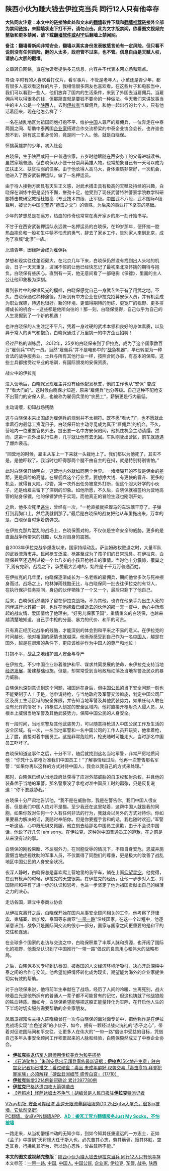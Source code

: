  <h2>陕西小伙为赚大钱去伊拉克当兵 同行12人只有他幸存</h2> <p class="notice"><b>大陆网友注意：本文中的链接除此处和文末的<a href="https://github.com/bannedbook/fanqiang" >翻墙</a>软件下载和<a href="https://github.com/killgcd/justmysocks/blob/master/README.md">翻墙推荐</a>链接外全部为禁网链接，未翻墙状态下打不开，请勿点击。此为文字版禁闻，欲看图文视频完整版和更多禁闻，请下载<a href="https://github.com/bannedbook/fanqiang">翻墙软件或APP</a>后翻墙上禁闻网。</p><p>备注：翻墙看新闻非常安全，翻墙以真实身份发表敏感言论有一定风险，但只看不说则没有任何风险，翻的人太多，政府管不过来，也不管。信息自由是天赋人权，请放心大胆的翻墙。</b></p>  <div class="entry"> <p>文章转自网络，旨在为读者提供多元信息，内容并不代表本网立场和观点。</p> <p>导语:平时有的人喜欢看打仗片，看军事片，不管是老年人，小孩还是青少年，都有很多人喜欢看这样的片子，我相信很多网友也喜欢看。在这些片子和电影当中，我们可以看到一些人，他们放弃了国内的生活条件，来到了外国去当雇佣兵。当雇佣兵可以得很多的钱，但那简直就是要钱不要命的一种做法。今天我们来讲故事当中的主人公是一个<a href="https://www.bannedbook.org/bnews/tag/%e9%99%95%e8%a5%bf/" class="st_tag internal_tag" rel="tag" title="标签 陕西 下的日志">陕西</a>人，去到<a href="https://www.bannedbook.org/bnews/tag/%e4%bc%8a%e6%8b%89%e5%85%8b/" class="st_tag internal_tag" rel="tag" title="标签 伊拉克 下的日志">伊拉克</a>当雇佣兵，和他一起出行的七个人，只有他活着回来，现在他怎么样了？</p> <p>一名在战乱地区为祖国同胞打抱不平、维护<span class='wp_keywordlink_affiliate'><a href="https://www.bannedbook.org/" title="中国" target="_blank">中国</a></span>人尊严的雇佣兵，一位奔走在中泰两国之间、帮助中泰两国<a href="https://www.bannedbook.org/bnews/tag/%e4%bc%81%e4%b8%9a%e5%ae%b6/" class="st_tag internal_tag" rel="tag" title="标签 企业家 下的日志">企业家</a>搭建合作交流桥梁的中泰企业协会会长。也许谁也想不到，拥有这三重身份的，竟是同一个人。他，就是白晓保。</p> <p>怀揣英雄梦的少年，初入社会</p> <p>白晓保，生于陕西咸阳一户普通农家，五岁时他跟随在西安务工的父母进城读书。虽然家境普通，但白晓保从小便十分崇拜英雄人物，也常想象自己有一天可以成为匡扶正义、扶贫扶弱的侠客。由于他长得人高马大，身体素质非常好，一次机会，他进入了西安武装押运队，做了一名押运员。</p> <p>由于待人接物方面具有天生正义感，对武术搏击具有极高的天赋及持续的兴趣，白晓保在训练中更是坚持不懈，拼劲十足，他受到了现任武警特种警察学院教学科研部搏击教研室教授杜振高（专业技术四级、正军级。<a href="https://www.bannedbook.org/bnews/tag/%E4%B8%AD%E5%9B%BD/" class="st_tag internal_tag" rel="tag" title="标签 中国 下的日志">中国</a>武术八段，武术国际A级裁判，被誉为中国<a href="https://www.bannedbook.org/bnews/tag/%E5%86%9B%E8%AD%A6/" class="st_tag internal_tag" rel="tag" title="标签 军警 下的日志">军警</a>界“搏击之父”）的青睐，为后来的事业打下坚实的基础。</p> <p>少年的梦想总是在远方，热血的传奇也常常在离开家乡的那一刻开始书写。</p> <p>不甘于在西安武装押运队永远做一名押运员的白晓保，在19岁那年，便怀揣一腔热血抱负和一股初生牛犊不怕虎的勇气，辞去了家乡工作，告别家人来到北京，成为了京城“北漂”一族。</p> <p>北漂青年，因缘际会成为雇佣兵</p> <p>梦想和现实往往差距颇大。在北京几年下来，白晓保仍然没有找到出人头地的机会，日子一天天重复，波澜不惊的让他已经快忘记了最初来北京怀揣的期待与抱负。白晓保有些灰心。直到有一天，他无意间看了一部电影《保镖》，里面的主人公让他印象极为深刻。</p>  <p>看到影片中的保镖风光的模样，白晓保感觉自己一身武艺终于有了用武之地。不久，白晓保通过种种途径，打听到有中方企业在伊拉克招募安保人员，并有机会成为职业保镖，待遇也很好。新的环境、更值得期待的历练、更宽广的视野、更多拼搏成长的机会······这些都是他所向往的！那一刻，白晓保觉得，自己似乎为自己的人生发掘到了一个新的机遇！</p> <p>也许白晓保的人生注定不平凡，凭着一身过硬的武术本领和良好的身体素质，以及异于常人的勇气和抱负，白晓保通过了万里挑一的中方企业招聘！</p> <p>经过严格的训练后， 2012年，25岁的白晓保来到了伊拉克，成为了这个国家数百万“雇佣兵”中的一员。当然“雇佣兵”并不是电影中的“<a href="https://www.bannedbook.org/bnews/tag/%E6%88%98%E4%BA%89/" class="st_tag internal_tag" rel="tag" title="标签 战争 下的日志">战争</a>机器”，早已转型为一种合法的战争服务业。士兵与所有其他行业一样，按照合同办事，有基本的保障。这些士兵都接受过专业的培训，有国际颁发的安保资质。</p> <p>战火中的伊拉克</p> <p>进入营地后，白晓保发现雇主并没有给他配发枪支，他的工作也从“安保” 变成了“看大门的”。这时候白晓保才知道，原来“雇佣兵”也分等级。自己这种不配枪支不出营门的安保人员，也被称为雇佣兵里的“农民工”，薪酬更是行内最低。</p> <p>主动请缨，初知战场残酷</p> <p>这与白晓保本来出国成为雇佣兵的规划并不太相符。既不愿“看大门”，也不愿就此拿着行内最低工资混日子。白晓保开始主动寻觅成为真正“雇佣兵”的机会。不久，营地内一位重要官员外出，提出要一名中方安保陪同，他抓住机会主动请缨。然而，这第一次外出执行任务，几乎就让他有去无回。车队刚驶出营区，前车就遭遇了爆炸袭击。</p> <p>“回营地的时候，雇主从车上一下来就一头栽地上了。我们都以为他死了，其实不是，是他吓软了。我当时也吓得那两个腿不由自主的在抖，就是特别特别害怕。”</p> <p>此时白晓保开始明白，这营地内外就如同两个世界。一堵墙隔开的不仅是佣金的差距，更是风险的高低。在雇佣兵这个行业里，要想挣大钱、有更快的晋升、更多的机会，就得冒大险。尽管，第一次外出任务被意外打断，但这个胆大好学的小伙子，还是给雇主留下了深刻的印象。如他所愿，不久后，白晓保就被签约为营地高管的贴身保镖。他的保镖梦终于实现，而他真正的冒险生涯也刚刚开始。</p> <p>之后，他多次死里<span class='wp_keywordlink'><a href="https://www.bannedbook.org/forum5/topic38.html" title="劫难逃生有秘诀" target="_blank">逃生</a></span>，曾经有一次，“一枪直接就把悍马的车玻璃干穿了。子弹打到我胸口上，然后我就倒那了。”最后是白晓保的战友把他从车里拖出来，万幸的是，白晓保当时穿着防弹衣。</p>  <p>在伊拉克那片混乱的战场上，白晓保面对的，不仅仅是生命安全的威胁，更多的是直面战争所带来的残酷，以及对自身的震撼。</p> <p>自2003年伊拉克战争爆发以来，国家持续动乱。萨达姆政权败退之时，大量军队的武器流落市井。民间枪支泛滥，枪甚至成为了孩子们的日常玩具。在伊拉克，白晓保甚至还遇到过被一个七八岁的小孩开枪射击的事情。当时他十分震惊，覆巢之下,焉有完卵。战乱之下，承受最大苦难的，始终是千千万万普通百姓。</p> <p>在伊拉克的几年里，白晓保逐渐成长为一名老练的雇佣兵，期间他曾多次与死神擦身而过。战场之上，枪林弹雨残酷无比，与白晓保同一批去往伊拉克的有12人，在执行保护任务期间，身边的伙伴牺牲了一个又一个，最后只剩下了他自己。</p> <p>后来，白晓保仍然选择了留在伊拉克战场。不为其他，也许在他亲手为出生入死的同伴进行火葬那一刻，也许在他抱着已经逝去的伙伴的那一天一夜中，他心中所燃起的战友情、爱国情给了他理由。“好男儿保家卫国”，重情重义的白晓保，也越来越清楚地知道，自己手中枪的分量、暴力的代价、和平的可贵。</p> <p>只有真正经历过战争的残酷，才能深刻的体会到和平来之不易的意义。在伊拉克的时间越长，他对祖国的感情也就越深，他渐渐感受到自己作为一名<a href="https://www.bannedbook.org/bnews/tag/%e4%b8%ad%e5%9b%bd%e4%ba%ba/" class="st_tag internal_tag" rel="tag" title="标签 中国人 下的日志">中国人</a>，越是在国外，越是在艰难的条件下，更应该维护作为中国人的尊严和地位！</p> <p>打抱不平，战乱之地维护国人安全与尊严</p> <p>在伊拉克，不少中国企业带着维护和平、谋求共同发展的使命，来伊拉克支持当地<span class='wp_keywordlink'><a href="https://www.bannedbook.org/forum2/topic869.html" title="宪政、法治和经济发展——走向市场经济的制度保障" target="_blank">经济发展</a></span>，援建基础设施，但是，却常常受到当地政局动荡及当地军警及民众的暴力威胁。</p> <p>白晓保也深刻意识到这个问题，祖国远在身后，但<a href="https://www.bannedbook.org/bnews/tag/%E4%B8%AD%E5%9B%BD%E5%85%AC%E6%B0%91/" class="st_tag internal_tag" rel="tag" title="标签 中国公民 下的日志">中国公民</a>的当下安全问题一刻也不能受制于人！于是，他申请持枪，与当地政府及军警交涉斡旋，划定中国公司厂区及员工生活区域的安全界限，并告知当地军警及其他武装势力，如果任何人敢在没有允许的情况下，持枪进入划定的安全区域内，他将直接开枪射杀入侵人员，从根本上威慑当地军警及其他武装势力，保障中国公民的人身安全。</p> <p>有一段时间，当地军警及其他武装势力，可以随意持枪进入中国公民工作及生活的安全区域。有一次，一名当地军警和一名中国公司的工作人员开玩笑，他拿着枪，上了膛，直接对着中国员工。这是非常危险的，枪支随时可能走火，当时那名中国员工吓坏了。</p> <p>白晓保知道这事件之后，十分不平，随后就找到这名当地军警，非常严厉地质问他：“你凭什么拿枪对准我们中国员工！”了解事情经过后，他再一次警告那名军警：“如果你再以这样的方式对待中国人，我会以我自己的方式来处理。”</p>  <p>那时，白晓保已经从当地政府处获得了应对外部威胁的自卫权和射杀权，并且他的装备优于当地的军警。那名警察没了拿枪对准中国员工时的嚣张，只是反复说道：“你不要威胁我。”</p> <p>白晓保十分严肃地告诉他，“我不是在威胁你，我是在警告你。我们中国人很友善，但是我们中国人绝对不是猫。至少我还在这里站着，这帮中国人就是我的同胞，如果你敢对任何一个人有任何非法的行为，我就会以另外的方式对待你。你如果要暴力解决的话，我随时奉陪你。但是你要握手言和的话，我也随时欢迎。”军警一听这话，心中既恐惧又佩服，他立刻去给那名中国员工道歉，由于不会说中国话，他说了好几句I am sorry。在伊拉克，这种对中国普通员工的道歉，在之前是从来没有过的事。</p> <p>白晓保的刚毅果断、不屈服外力，在同胞受辱的情况下，不顾自身安危，恩威并施震慑当地虎视眈眈的军事人员，不仅赢得了同胞们的尊重，更是极大的改善了战乱地区中国公民的人身安全状况。</p> <p>夜深人静时，白晓保总是喜欢爬上营地里的装甲车，躺在上面<span class='wp_keywordlink'><a href="https://www.bannedbook.org/forum2/topic1098.html" title="何清漣等： 我們仍在仰望星空 （漓江出版社）" target="_blank">仰望星空</a></span>。他觉得，在没有枪声的时候，伊拉克的天空很美。在伊拉克的经历，让他一步步对人生、对国际间和平有了进一步的认识和思考，也进一步坚定了他为祖国贡献出自己的绵薄之力的决心。</p> <p>走访各国，建立中泰商业协会</p> <p>从伊拉克离开之后，白晓保开始在国内从事安全顾问相关的工作。他考察了菲律宾、柬埔寨、新加坡、泰国等东南亚“<a href="https://www.bannedbook.org/bnews/tag/%e4%b8%80%e5%b8%a6%e4%b8%80%e8%b7%af/" class="st_tag internal_tag" rel="tag" title="标签 一带一路 下的日志">一带一路</a>”沿线国家。在这一个过程中，他逐渐意识到，战争只是国际间交流的很小一部分，国家与国家之间更重要的是和平的交往和连通。</p> <p>在全球多个国家的走访与交流之中，白晓保积累了丰厚人脉和资源，也开阔了国际化的视野，他渐渐认识到了中国推行“一带一路”倡议的良苦用心和伟大的战略布局。</p> <p>之后，白晓保多次专程到访泰国，被泰国的人文经济环境所吸引，决心开启深耕中泰之间的合作与交流。他希望能把情怀转化成为现实，期望能为海外的企业家提供切实有效的帮助。</p> <p>对于白晓保来说，他将前半生奉献在了战场，经历了人间的冷暖、生离死别，战火映着血光是他所拥有的普通人一辈子都不可能曾有的记忆，但这也铸就了他战狼般的铁血特质。而如今，白晓保希望能够把这股正能量转化为实际，在开启他人生的下半场时切实服务需要帮助的企业家朋友。</p> <p>凤凰卫视知名主持人陈晓楠曾在一次与白晓保的面对面专访中，把他称作是在伊拉克战场实现“血色逆袭”的小伙子，如今，拥有一颗经过战火洗礼的“赤子之心”，带着对促进国际间和平交往、让更多人在伟大的“一带一路”倡议中受益的目标，凭借自己多年从事安全顾问工作积累起来的人脉和经验，白晓保毅然成立了中泰企业协会。</p>  <ul class='op-related-articles' title='相关阅读'> <li><a href='https://www.bannedbook.org/bnews/worldnews/usa/20201027/1420824.html' target='_blank'><b>伊拉克</b>裔退伍军人厨师用传统美食为和平搭桥</a></li> <li><a href='https://www.bannedbook.org/bnews/bannedvideo/20201018/1415836.html' target='_blank'>《石涛聚焦》「朱利安尼出示拜登家族最新证据：<b>伊拉克</b>15亿地产生意」驻白宫女记者15日推文：看过硬盘：毒品 未成年癖好 权势交易「毒虫亨特 拜登犯罪家族」必须解释「硬盘丑闻细节 盛传白宫」（17/10）</a></li> <li><a href='https://www.bannedbook.org/bnews/baitai/20201010/1411289.html' target='_blank'><b>伊拉克</b>新增3214例新冠确诊 累计397780例</a></li> <li><a href='https://www.bannedbook.org/bnews/baitai/20201005/1408475.html' target='_blank'><b>伊拉克</b>巴格达遭四枚火箭弹袭击</a></li> <li><a href='https://www.bannedbook.org/bnews/lifebaike/20201004/1407905.html' target='_blank'>【老照片】怪萨达姆太不争气！胡编曾是人民日报驻<b>伊拉克</b>特派记者</a></li> </ul> <p class="texttj"> <a href="https://www.bannedbook.org/forum23/topic22702.html" target="_blank">V2ray机场-安全可靠经济 高速无限流量翻墙服务(10.25日gfw大屠杀，很多ip被墙，它依然坚挺)</a><br/> <a href="https://github.com/bannedbook/fanqiang/wiki/%E7%A6%81%E9%97%BB%E7%BD%91%E5%AE%89%E5%8D%93%E7%BF%BB%E5%A2%99%E6%96%B0%E9%97%BBAPP" target="_blank">PC翻墙、安卓VPN翻墙APP</a>、<span onclick="window.open('https://github.com/killgcd/justmysocks/blob/master/README.md')" style="font-weight:bold;color:#00A191;cursor:pointer;text-decoration:underline;outline:none">AD：搬瓦工官方翻墙服务Just My Socks，不怕被墙</span></p><p>一路走来，从当初懵懂冲动的无知少年，到如今知其任重道远的一方志士，正如《孟子》中提到“天将降大任于斯人也，必先苦其心志，劳其筋骨，饿其体肤，空乏其身，行拂乱其所为，所以动心忍性，曾益其所不能。”</p><a name='sharetosocial'></a>       <div><b>本文的图文或视频完整版</b>：<a href='https://www.bannedbook.org/bnews/baitai/20201029/1422224.html'>陕西小伙为赚大钱去伊拉克当兵 同行12人只有他幸存</a></div>  </div><!--END ENTRY--> <div class="postfooter"> <div>本文标签：<a href="https://www.bannedbook.org/bnews/tag/%e4%b8%80%e5%b8%a6%e4%b8%80%e8%b7%af/" rel="tag">一带一路</a>, <a href="https://www.bannedbook.org/bnews/tag/%E4%B8%AD%E5%9B%BD/" rel="tag">中国</a>, <a href="https://www.bannedbook.org/bnews/tag/%e4%b8%ad%e5%9b%bd%e4%ba%ba/" rel="tag">中国人</a>, <a href="https://www.bannedbook.org/bnews/tag/%E4%B8%AD%E5%9B%BD%E5%85%AC%E6%B0%91/" rel="tag">中国公民</a>, <a href="https://www.bannedbook.org/bnews/tag/%e4%bc%81%e4%b8%9a%e5%ae%b6/" rel="tag">企业家</a>, <a href="https://www.bannedbook.org/bnews/tag/%e4%bc%8a%e6%8b%89%e5%85%8b/" rel="tag">伊拉克</a>, <a href="https://www.bannedbook.org/bnews/tag/%E5%86%9B%E8%AD%A6/" rel="tag">军警</a>, <a href="https://www.bannedbook.org/bnews/tag/%E6%88%98%E4%BA%89/" rel="tag">战争</a>, <a href="https://www.bannedbook.org/bnews/tag/%e9%99%95%e8%a5%bf/" rel="tag">陕西</a></div>  </div><!--END POSTFOOTER--> 